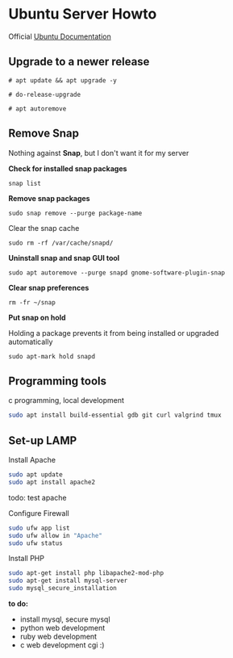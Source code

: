 # Ubuntu Server Howto

Official [Ubuntu Documentation](https://help.ubuntu.com/)

## Upgrade to a newer release

```
# apt update && apt upgrade -y

# do-release-upgrade

# apt autoremove

```
## Remove Snap 

Nothing against **Snap**, but I don't want it for my server

**Check for installed snap packages**

```
snap list
```
**Remove snap packages**
```
sudo snap remove --purge package-name
```
Clear the snap cache
```
sudo rm -rf /var/cache/snapd/
```
**Uninstall snap and snap GUI tool**
```
sudo apt autoremove --purge snapd gnome-software-plugin-snap
```

**Clear snap preferences**
```
rm -fr ~/snap
```
**Put snap on hold**

Holding a package prevents it from being installed or upgraded automatically

```
sudo apt-mark hold snapd
```
## Programming tools 
c programming, local development
```bash
sudo apt install build-essential gdb git curl valgrind tmux
```
## Set-up LAMP

Install Apache
```bash
sudo apt update
sudo apt install apache2

```
todo: test apache

Configure Firewall
```bash
sudo ufw app list
sudo ufw allow in "Apache"
sudo ufw status
```
Install PHP
```bash
sudo apt-get install php libapache2-mod-php 
sudo apt-get install mysql-server
sudo mysql_secure_installation
```
**to do:** 

* install mysql, secure mysql
* python web development
* ruby web development
* c web development cgi :)
